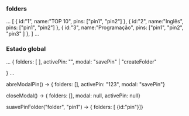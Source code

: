 ### folders
...
[ 
    {
      id:"1",
      name:"TOP 10",
      pins: ["pin1", "pin2"]
    }, 
    {
      id:"2",
      name:"Inglês",
      pins: ["pin1", "pin2"]
    }, 
    {
      id:"3",
      name:"Programação",
      pins: ["pin1", "pin2", "pin3" ]
    }, 
]
...

### Estado global

...
{
  folders: [ ],
  activePin: "",
  modal: "savePin" | "createFolder" 

}
...

abreModalPin() -> { folders: [], activePin: "123", modal: "savePin"}

closeModal() -> { folders: [], modal: null, activePin: null}

suavePinFolder("folder", "pin1") -> { folders: [ {id:"pin"}]}
